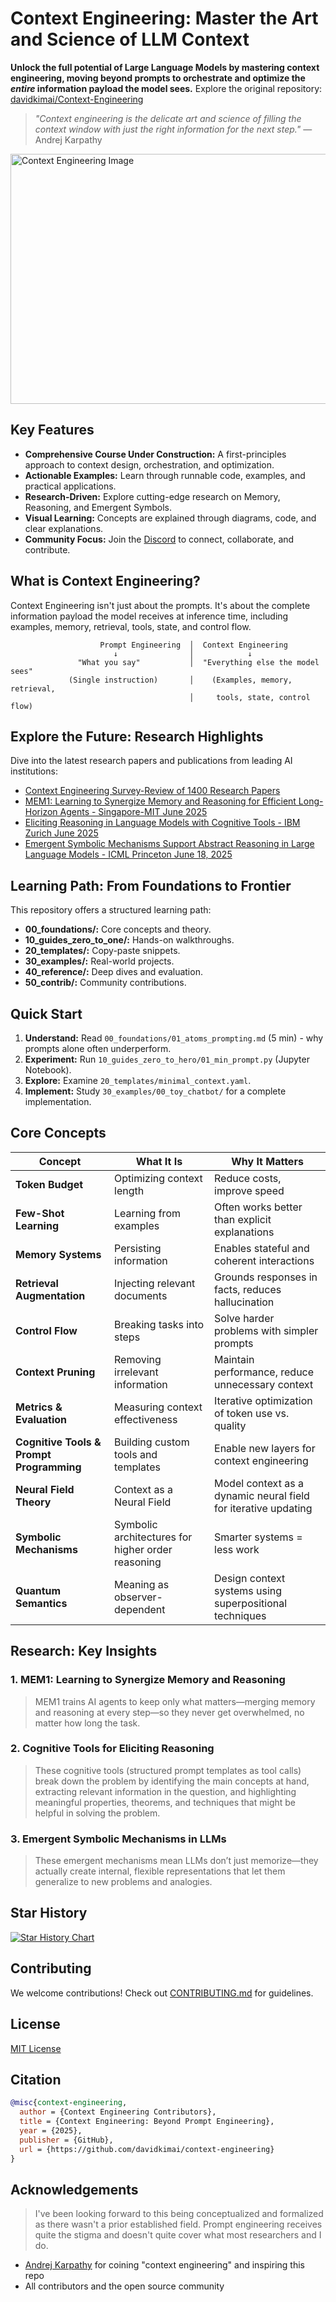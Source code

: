 # Context Engineering: Master the Art and Science of LLM Context

**Unlock the full potential of Large Language Models by mastering context engineering, moving beyond prompts to orchestrate and optimize the *entire* information payload the model sees.** Explore the original repository: [davidkimai/Context-Engineering](https://github.com/davidkimai/Context-Engineering)

> *"Context engineering is the delicate art and science of filling the context window with just the right information for the next step."* — Andrej Karpathy

<img width="1600" height="400" alt="Context Engineering Image" src="https://github.com/user-attachments/assets/f41f9664-b707-4291-98c8-5bab3054a572" />

## Key Features

*   **Comprehensive Course Under Construction:** A first-principles approach to context design, orchestration, and optimization.
*   **Actionable Examples:**  Learn through runnable code, examples, and practical applications.
*   **Research-Driven:** Explore cutting-edge research on Memory, Reasoning, and Emergent Symbols.
*   **Visual Learning:**  Concepts are explained through diagrams, code, and clear explanations.
*   **Community Focus:**  Join the [Discord](https://discord.gg/JeFENHNNNQ) to connect, collaborate, and contribute.

## What is Context Engineering?

Context Engineering isn't just about the prompts. It's about the complete information payload the model receives at inference time, including examples, memory, retrieval, tools, state, and control flow.

```
                    Prompt Engineering  │  Context Engineering
                       ↓                │            ↓                      
               "What you say"           │  "Everything else the model sees"
             (Single instruction)       │    (Examples, memory, retrieval,
                                        │     tools, state, control flow)
```

## Explore the Future: Research Highlights

Dive into the latest research papers and publications from leading AI institutions:

*   [Context Engineering Survey-Review of 1400 Research Papers](https://arxiv.org/pdf/2507.13334)
*   [MEM1: Learning to Synergize Memory and Reasoning for Efficient Long-Horizon Agents - Singapore-MIT June 2025](https://www.arxiv.org/pdf/2506.15841)
*   [Eliciting Reasoning in Language Models with Cognitive Tools - IBM Zurich June 2025](https://www.arxiv.org/pdf/2506.12115)
*   [Emergent Symbolic Mechanisms Support Abstract Reasoning in Large Language Models - ICML Princeton June 18, 2025](https://openreview.net/forum?id=y1SnRPDWx4)

## Learning Path: From Foundations to Frontier

This repository offers a structured learning path:

*   **00_foundations/:** Core concepts and theory.
*   **10_guides_zero_to_one/:** Hands-on walkthroughs.
*   **20_templates/:** Copy-paste snippets.
*   **30_examples/:** Real-world projects.
*   **40_reference/:** Deep dives and evaluation.
*   **50_contrib/:** Community contributions.

## Quick Start

1.  **Understand:**  Read `00_foundations/01_atoms_prompting.md` (5 min) - why prompts alone often underperform.
2.  **Experiment:** Run `10_guides_zero_to_hero/01_min_prompt.py` (Jupyter Notebook).
3.  **Explore:** Examine `20_templates/minimal_context.yaml`.
4.  **Implement:** Study `30_examples/00_toy_chatbot/` for a complete implementation.

## Core Concepts

| Concept                     | What It Is                                    | Why It Matters                                              |
|-----------------------------|-----------------------------------------------|-------------------------------------------------------------|
| **Token Budget**              | Optimizing context length                    |  Reduce costs, improve speed                                 |
| **Few-Shot Learning**         | Learning from examples                        | Often works better than explicit explanations              |
| **Memory Systems**            | Persisting information                        |  Enables stateful and coherent interactions                |
| **Retrieval Augmentation**  | Injecting relevant documents                  |  Grounds responses in facts, reduces hallucination         |
| **Control Flow**              | Breaking tasks into steps                      |  Solve harder problems with simpler prompts                |
| **Context Pruning**           | Removing irrelevant information               |  Maintain performance, reduce unnecessary context          |
| **Metrics & Evaluation**      | Measuring context effectiveness               |  Iterative optimization of token use vs. quality            |
| **Cognitive Tools & Prompt Programming** | Building custom tools and templates      | Enable new layers for context engineering                  |
| **Neural Field Theory**     | Context as a Neural Field                     |  Model context as a dynamic neural field for iterative updating |
| **Symbolic Mechanisms**      | Symbolic architectures for higher order reasoning| Smarter systems = less work                                 |
| **Quantum Semantics**          | Meaning as observer-dependent                 | Design context systems using superpositional techniques    |

## Research: Key Insights

### 1. MEM1: Learning to Synergize Memory and Reasoning

> MEM1 trains AI agents to keep only what matters—merging memory and reasoning at every step—so they never get overwhelmed, no matter how long the task.

### 2. Cognitive Tools for Eliciting Reasoning

>  These cognitive tools (structured prompt templates as tool calls) break down the problem by identifying the main concepts at hand, extracting relevant information in the question, and highlighting meaningful properties, theorems, and techniques that might be helpful in solving the problem.

### 3. Emergent Symbolic Mechanisms in LLMs

>  These emergent mechanisms mean LLMs don’t just memorize—they actually create internal, flexible representations that let them generalize to new problems and analogies.

## Star History

[![Star History Chart](https://api.star-history.com/svg?repos=davidkimai/Context-Engineering&type=Date)](https://www.star-history.com/#davidkimai/Context-Engineering&Date)

## Contributing

We welcome contributions! Check out [CONTRIBUTING.md](.github/CONTRIBUTING.md) for guidelines.

## License

[MIT License](LICENSE)

## Citation

```bibtex
@misc{context-engineering,
  author = {Context Engineering Contributors},
  title = {Context Engineering: Beyond Prompt Engineering},
  year = {2025},
  publisher = {GitHub},
  url = {https://github.com/davidkimai/context-engineering}
}
```

## Acknowledgements
> I've been looking forward to this being conceptualized and formalized as there wasn't a prior established field. Prompt engineering receives quite the stigma and doesn't quite cover what most researchers and I do.

- [Andrej Karpathy](https://x.com/karpathy/status/1937902205765607626) for coining "context engineering" and inspiring this repo 
- All contributors and the open source community